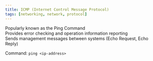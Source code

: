 ```yaml
---
title: ICMP (Internet Control Message Protocol)
tags: [networking, network, protocol]
---
```


Popularly known as the Ping Command  
Provides error checking and operation information reporting    
Sends management messages between systems (Echo Request, Echo Reply)

Command: `ping <ip-address>`